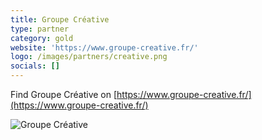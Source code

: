 ```yaml
---
title: Groupe Créative
type: partner
category: gold
website: 'https://www.groupe-creative.fr/'
logo: /images/partners/creative.png
socials: []
---
```


Find Groupe Créative on [https://www.groupe-creative.fr/](https://www.groupe-creative.fr/)

![Groupe Créative](/images/partners/creative.png)
